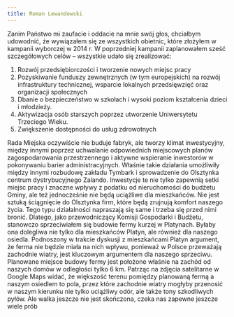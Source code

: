 ```yaml
---
title: Roman Lewandowski
---
```

Zanim Państwo mi zaufacie i oddacie na mnie swój głos, chciałbym udowodnić, że wywiązałem się ze wszystkich obietnic, które złożyłem w kampanii wyborczej w 2014 r. W poprzedniej kampanii zaplanowałem sześć szczegółowych celów – wszystkie udało się zrealizować:
1. Rozwój przedsiębiorczości i tworzenie nowych miejsc pracy
2. Pozyskiwanie funduszy zewnętrznych (w tym europejskich) na rozwój infrastruktury technicznej, wsparcie lokalnych przedsięwzięć oraz organizacji społecznych
3. Dbanie o bezpieczeństwo w szkołach i wysoki poziom kształcenia dzieci i młodzieży.
4. Aktywizacja osób starszych poprzez utworzenie Uniwersytetu Trzeciego Wieku.
5. Zwiększenie dostępności do usług zdrowotnych

Rada Miejska oczywiście nie buduje fabryk, ale tworzy klimat inwestycyjny, między innymi poprzez uchwalanie odpowiednich miejscowych planów zagospodarowania przestrzennego i aktywne wspieranie inwestorów w pokonywaniu barier administracyjnych.  Właśnie takie działania umożliwiły między innymi rozbudowę zakładu Tymbark i sprowadzenie do Olsztynka centrum dystrybucyjnego Zalando. Inwestycje te nie tylko zapewnią setki miejsc pracy i znaczne wpływy z podatku od nieruchomości do budżetu Gminy, ale też jednocześnie nie będą  uciążliwe dla mieszkańców.
Nie jest sztuką ściągnięcie do Olsztynka firm, które będą zrujnują komfort naszego życia. Tego typu działalności napraszają się same i trzeba się przed nimi bronić. Dlatego, jako przewodniczący Komisji Gospodarki i Budżetu, stanowczo sprzeciwiałem się budowie fermy kurzej w Platynach. Byłaby ona dolegliwa nie tylko dla mieszkańców Platyn, ale również dla naszego osiedla. Podnoszony w trakcie dyskusji z mieszkańcami Platyn argument, że ferma nie będzie miała na nich wpływu, ponieważ w Polsce przeważają zachodnie wiatry, jest kluczowym argumentem dla naszego sprzeciwu. Planowane miejsce budowy fermy jest położone właśnie na zachód od naszych domów  w odległości tylko 6 km. Patrząc na zdjęcia satelitarne w Google Maps widać, że większość terenu pomiędzy planowaną fermą a naszym osiedlem to pola, przez które zachodnie wiatry mogłyby przenosić w naszym kierunku nie tylko uciążliwy odór, ale także tony szkodliwych pyłów. Ale walka jeszcze nie jest skończona, czeka nas zapewne jeszcze wiele prób


